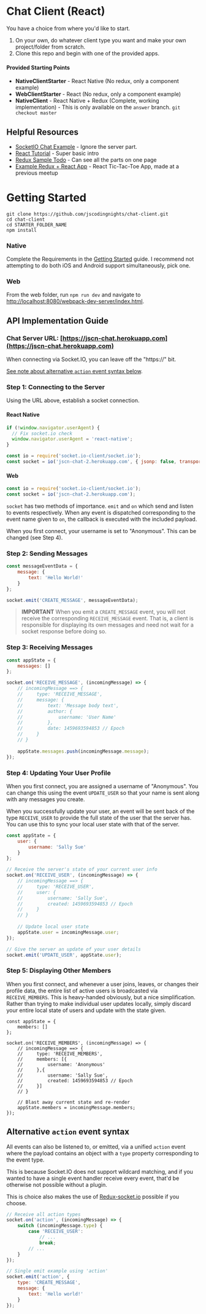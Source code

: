 # Chat Client (React)

You have a choice from where you'd like to start.

1. On your own, do whatever client type you want and make your own project/folder from scratch.
2. Clone this repo and begin with one of the provided apps.

#### Provided Starting Points
- **NativeClientStarter** - React Native (No redux, only a component example)
- **WebClientStarter** - React (No redux, only a component example)
- **NativeClient** - React Native + Redux (Complete, working implementation) - This is only available on the `answer` branch.  `git checkout master`

## Helpful Resources
- [SocketIO Chat Example](http://socket.io/get-started/chat/) - Ignore the server part.
- [React Tutorial](https://facebook.github.io/react/docs/tutorial.html) - Super basic intro
- [Redux Sample Todo](http://redux.js.org/docs/basics/ExampleTodoList.html) - Can see all the parts on one page
- [Example Redux + React App](https://github.com/jscodingnights/react-tic-tac-toe) - React Tic-Tac-Toe App, made at a previous meetup

# Getting Started
````
git clone https://github.com/jscodingnights/chat-client.git
cd chat-client
cd STARTER_FOLDER_NAME
npm install
````

### Native
Complete the Requirements in the [Getting Started](https://facebook.github.io/react-native/docs/getting-started.html) guide.  I recommend not attempting to do both iOS and Android support simultaneously, pick one.

### Web
From the web folder, run `npm run dev` and navigate to [http://localhost:8080/webpack-dev-server/index.html](http://localhost:8080/webpack-dev-server/index.html).


## API Implementation Guide

### Chat Server URL: [https://jscn-chat.herokuapp.com](https://jscn-chat.herokuapp.com)

When connecting via Socket.IO, you can leave off the "https://" bit. 

[See note about alternative `action` event syntax below](#alternative-action-event-syntax).

### Step 1: Connecting to the Server

Using the URL above, establish a socket connection.

#### React Native

```javascript
if (!window.navigator.userAgent) {
  // Fix socket.io check
  window.navigator.userAgent = 'react-native';
}

const io = require('socket.io-client/socket.io');
const socket = io('jscn-chat-2.herokuapp.com', { jsonp: false, transports: ['websocket'] });
```

#### Web

```javascript
const io = require('socket.io-client/socket.io');
const socket = io('jscn-chat-2.herokuapp.com');
```

`socket` has two methods of importance.  `emit` and `on` which send and listen to events respectively.  When any event is dispatched corresponding to the event name given to `on`, the callback is executed with the included payload.

When you first connect, your username is set to "Anonymous".  This can be changed (see Step 4).

### Step 2: Sending Messages

```javascript
const messageEventData = { 
    message: { 
        text: 'Hello World!' 
    }
};

socket.emit('CREATE_MESSAGE', messageEventData);
```

>**IMPORTANT** When you emit a `CREATE_MESSAGE` event, you will not receive the corresponding `RECEIVE_MESSAGE` event.  That is, a client is responsible for displaying its own messages and need not wait for a socket response before doing so.

### Step 3: Receiving Messages

```javascript
const appState = {
    messages: []
};

socket.on('RECEIVE_MESSAGE', (incomingMessage) => {
    // incomingMessage ==> {
    //     type: 'RECEIVE_MESSAGE',
    //     message: {
    //         text: 'Message body text',
    //         author: {
    //             username: 'User Name'         
    //         },
    //         date: 1459693594853 // Epoch
    //     }
    // }
    
    appState.messages.push(incomingMessage.message);
});
```

### Step 4: Updating Your User Profile

When you first connect, you are assigned a username of "Anonymous".  You can change this using the event `UPDATE_USER` so that your name is sent along with any messages you create.

When you successfully update your user, an event will be sent back of the type `RECEIVE_USER` to provide the full state of the user that the server has.  You can use this to sync your local user state with that of the server.

```javascript
const appState = {
    user: {
        username: 'Sally Sue'
    }
};

// Receive the server's state of your current user info
socket.on('RECEIVE_USER', (incomingMessage) => {
    // incomingMessage ==> {
    //     type: 'RECEIVE_USER',
    //     user: {
    //         username: 'Sally Sue',
    //         created: 1459693594853 // Epoch
    //     }
    // }
    
    // Update local user state
    appState.user = incomingMessage.user;
});

// Give the server an update of your user details
socket.emit('UPDATE_USER', appState.user);
```

### Step 5: Displaying Other Members

When you first connect, and whenever a user joins, leaves, or changes their profile data, the entire list of active users is broadcasted via `RECEIVE_MEMBERS`.  This is heavy-handed obviously, but a nice simplification. Rather than trying to make individual user updates locally, simply discard your entire local state of users and update with the state given.

```
const appState = {
    members: []
};

socket.on('RECEIVE_MEMBERS', (incomingMessage) => {
    // incomingMessage ==> {
    //     type: 'RECEIVE_MEMBERS',
    //     members: [{
    //         username: 'Anonymous'
    //     },{
    //         username: 'Sally Sue',
    //         created: 1459693594853 // Epoch
    //     }]
    // }

    // Blast away current state and re-render
    appState.members = incomingMessage.members;
});
```


## Alternative `action` event syntax

All events can also be listened to, or emitted, via a unified `action` event where the payload contains an object with a `type` property corresponding to the event type.  

This is because Socket.IO does not support wildcard matching, and if you wanted to have a single event handler receive every event, that'd be otherwise not possible without a plugin.

This is choice also makes the use of [Redux-socket.io](https://github.com/itaylor/redux-socket.io) possible if you choose.

```javascript
// Receive all action types
socket.on('action', (incomingMessage) => {
    switch (incomingMessage.type) {
        case 'RECEIVE_USER':
            // ...
            break;
        // ...
    }
});

// Single emit example using 'action'
socket.emit('action', {
    type: 'CREATE_MESSAGE',
    message: {
        text: 'Hello world!'
    }
});
```




